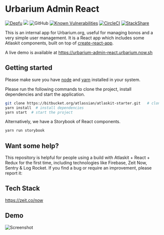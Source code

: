 # Urbarium Admin React

[![Depfu](https://badges.depfu.com/badges/162bf61e2b9550630153a8111d486b27/count.svg)](https://depfu.com/github/Urbarium/urbarium-admin-react?project_id=8338)
<a href="https://codeclimate.com/github/Urbarium/urbarium-admin-react/maintainability"><img src="https://api.codeclimate.com/v1/badges/a2dac334a6039df7d287/maintainability" /></a>
![GitHub](https://img.shields.io/github/license/Urbarium/urbarium-admin-react.svg)
[![Known Vulnerabilities](https://snyk.io/test/github/Urbarium/urbarium-admin-react/badge.svg)](https://snyk.io/test/github/Urbarium/urbarium-admin-react)
[![CircleCI](https://circleci.com/gh/Urbarium/urbarium-admin-react.svg?style=svg)](https://circleci.com/gh/Urbarium/urbarium-admin-react)
[![StackShare](http://img.shields.io/badge/tech-stack-0690fa.svg?style=flat)](https://stackshare.io/emmamm05/urbarium)

This is an internal app for Urbarium.org, useful for managing bonos and a very simple user management. It is a React app which includes some Atlaskit components, built on top of [create-react-app](https://github.com/facebookincubator/create-react-app).

A live demo is available at https://urbarium-admin-react.urbarium.now.sh

## Getting started

Please make sure you have [node](https://nodejs.org/en/download/) and [yarn](https://yarnpkg.com/en/docs/install) installed in your system.

Please run the following commands to clone the project, install dependencies and start the application.

```bash
git clone https://bitbucket.org/atlassian/atlaskit-starter.git   # clone the project
yarn install  # install dependencies
yarn start  # start the project
```

Alternatively, we have a Storybook of React components. 

```bash
yarn run storybook
```

## Want some help?

This repository is helpful for people using a build with Atlaskit + React + Redux for the first time, including technologies like Firebase, Zeit Now, Sentry & Log Rocket. If you find a bug or require an improvement, please report it:

## Tech Stack
<a frameborder="0" data-theme="light" data-layers="1,2,3,4" data-stack-embed="true" href="https://embed.stackshare.io/stacks/embed/444a000a6e0857112ff82f669dbbda"/></a><script async src="https://cdn1.stackshare.io/javascripts/client-code.js" charset="utf-8"></script>

https://zeit.co/now

## Demo

![Screenshot](https://s3.gifyu.com/images/ezgif.com-crop-18e6ede318837df77.gif)
